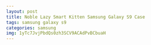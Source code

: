 ```yaml
---
layout: post
title: Noble Lazy Smart Kitten Samsung Galaxy S9 Case
tags: samsung galaxy s9
categories: samsung
img: 1yTc7JvjPbdQs0zh3SCV9ACAdPvBCbuaH
---
```

